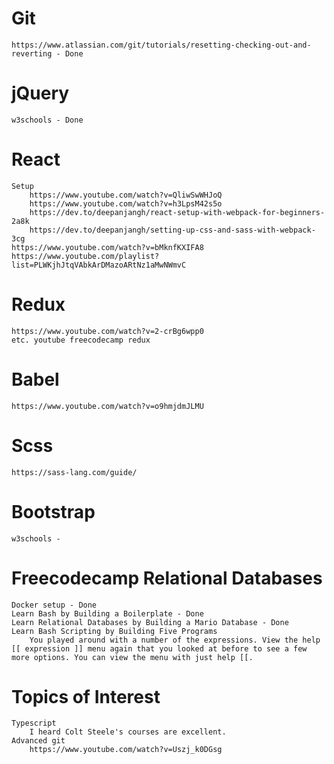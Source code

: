 # Git 
    https://www.atlassian.com/git/tutorials/resetting-checking-out-and-reverting - Done
# jQuery 
    w3schools - Done 
# React
    Setup
        https://www.youtube.com/watch?v=QliwSwWHJoQ
	    https://www.youtube.com/watch?v=h3LpsM42s5o
        https://dev.to/deepanjangh/react-setup-with-webpack-for-beginners-2a8k
        https://dev.to/deepanjangh/setting-up-css-and-sass-with-webpack-3cg
    https://www.youtube.com/watch?v=bMknfKXIFA8 
    https://www.youtube.com/playlist?list=PLWKjhJtqVAbkArDMazoARtNz1aMwNWmvC 
# Redux
    https://www.youtube.com/watch?v=2-crBg6wpp0  
    etc. youtube freecodecamp redux
# Babel
    https://www.youtube.com/watch?v=o9hmjdmJLMU
# Scss
    https://sass-lang.com/guide/
# Bootstrap
    w3schools - 
# Freecodecamp Relational Databases
    Docker setup - Done
    Learn Bash by Building a Boilerplate - Done
    Learn Relational Databases by Building a Mario Database - Done
    Learn Bash Scripting by Building Five Programs 
        You played around with a number of the expressions. View the help [[ expression ]] menu again that you looked at before to see a few more options. You can view the menu with just help [[.
# Topics of Interest
    Typescript
        I heard Colt Steele's courses are excellent.
    Advanced git
        https://www.youtube.com/watch?v=Uszj_k0DGsg